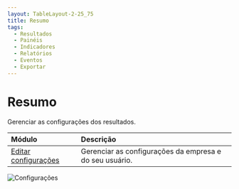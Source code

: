 ```yaml
---
layout: TableLayout-2-25_75
title: Resumo
tags:
  - Resultados
  - Painéis
  - Indicadores
  - Relatórios
  - Eventos
  - Exportar
---
```

# Resumo

Gerenciar as configurações dos resultados.

| Módulo | Descrição |
| :--- | :--- |
| [Editar configurações](edit_settings) | Gerenciar as configurações da empresa e do seu usuário. |

   ![Configurações](https://cdn.phishx.io/phishx-docs/images/phishx_results_settings_01.webp)
